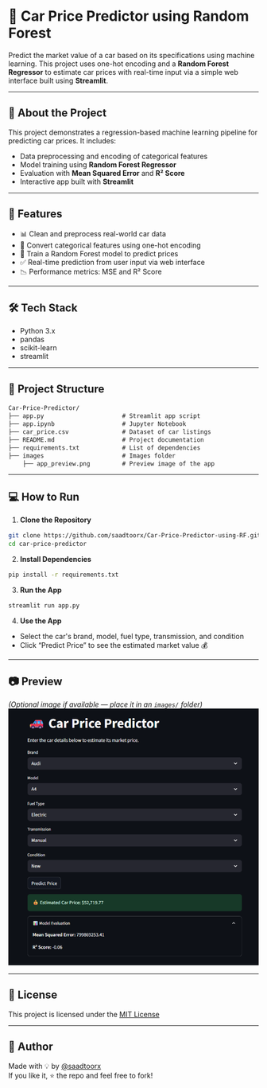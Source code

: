 # 🚗 Car Price Predictor using Random Forest

Predict the market value of a car based on its specifications using machine learning. This project uses one-hot encoding and a **Random Forest Regressor** to estimate car prices with real-time input via a simple web interface built using **Streamlit**.

---

## 🧠 About the Project

This project demonstrates a regression-based machine learning pipeline for predicting car prices. It includes:

- Data preprocessing and encoding of categorical features  
- Model training using **Random Forest Regressor**  
- Evaluation with **Mean Squared Error** and **R² Score**  
- Interactive app built with **Streamlit**

---

## 🚀 Features

- 📊 Clean and preprocess real-world car data  
- 🔁 Convert categorical features using one-hot encoding  
- 🤖 Train a Random Forest model to predict prices  
- ✅ Real-time prediction from user input via web interface  
- 📉 Performance metrics: MSE and R² Score

---

## 🛠️ Tech Stack

- Python 3.x  
- pandas  
- scikit-learn  
- streamlit  

---

## 📁 Project Structure

```
Car-Price-Predictor/
├── app.py                      # Streamlit app script
├── app.ipynb                   # Jupyter Notebook
├── car_price.csv               # Dataset of car listings
├── README.md                   # Project documentation
├── requirements.txt            # List of dependencies
├── images                      # Images folder
    ├── app_preview.png         # Preview image of the app
```

---

## 💻 How to Run

1. **Clone the Repository**
```bash
git clone https://github.com/saadtoorx/Car-Price-Predictor-using-RF.git
cd car-price-predictor
```

2. **Install Dependencies**
```bash
pip install -r requirements.txt
```

3. **Run the App**
```bash
streamlit run app.py
```

4. **Use the App**
- Select the car's brand, model, fuel type, transmission, and condition  
- Click “Predict Price” to see the estimated market value 💰

---

## 📷 Preview

*(Optional image if available — place it in an `images/` folder)*  
![app_preview](images/app_preview.png)

---

## 🧾 License

This project is licensed under the [MIT License](LICENSE)

---

## 👤 Author

Made with 💡 by [@saadtoorx](https://github.com/saadtoorx)  
If you like it, ⭐ the repo and feel free to fork!
